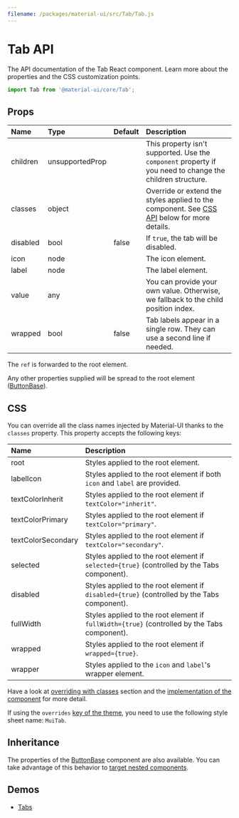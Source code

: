 ```yaml
---
filename: /packages/material-ui/src/Tab/Tab.js
---
```


<!--- This documentation is automatically generated, do not try to edit it. -->

# Tab API

<p class="description">The API documentation of the Tab React component. Learn more about the properties and the CSS customization points.</p>

```js
import Tab from '@material-ui/core/Tab';
```

## Props

| Name                                    | Type                                           | Default                                 | Description                                                                                               |
| :-------------------------------------- | :--------------------------------------------- | :-------------------------------------- | :-------------------------------------------------------------------------------------------------------- |
| <span class="prop-name">children</span> | <span class="prop-type">unsupportedProp</span> |                                         | This property isn't supported. Use the `component` property if you need to change the children structure. |
| <span class="prop-name">classes</span>  | <span class="prop-type">object</span>          |                                         | Override or extend the styles applied to the component. See [CSS API](#css) below for more details.       |
| <span class="prop-name">disabled</span> | <span class="prop-type">bool</span>            | <span class="prop-default">false</span> | If `true`, the tab will be disabled.                                                                      |
| <span class="prop-name">icon</span>     | <span class="prop-type">node</span>            |                                         | The icon element.                                                                                         |
| <span class="prop-name">label</span>    | <span class="prop-type">node</span>            |                                         | The label element.                                                                                        |
| <span class="prop-name">value</span>    | <span class="prop-type">any</span>             |                                         | You can provide your own value. Otherwise, we fallback to the child position index.                       |
| <span class="prop-name">wrapped</span>  | <span class="prop-type">bool</span>            | <span class="prop-default">false</span> | Tab labels appear in a single row. They can use a second line if needed.                                  |

The `ref` is forwarded to the root element.

Any other properties supplied will be spread to the root element ([ButtonBase](/api/button-base/)).

## CSS

You can override all the class names injected by Material-UI thanks to the `classes` property.
This property accepts the following keys:

| Name                                              | Description                                                                                  |
| :------------------------------------------------ | :------------------------------------------------------------------------------------------- |
| <span class="prop-name">root</span>               | Styles applied to the root element.                                                          |
| <span class="prop-name">labelIcon</span>          | Styles applied to the root element if both `icon` and `label` are provided.                  |
| <span class="prop-name">textColorInherit</span>   | Styles applied to the root element if `textColor="inherit"`.                                 |
| <span class="prop-name">textColorPrimary</span>   | Styles applied to the root element if `textColor="primary"`.                                 |
| <span class="prop-name">textColorSecondary</span> | Styles applied to the root element if `textColor="secondary"`.                               |
| <span class="prop-name">selected</span>           | Styles applied to the root element if `selected={true}` (controlled by the Tabs component).  |
| <span class="prop-name">disabled</span>           | Styles applied to the root element if `disabled={true}` (controlled by the Tabs component).  |
| <span class="prop-name">fullWidth</span>          | Styles applied to the root element if `fullWidth={true}` (controlled by the Tabs component). |
| <span class="prop-name">wrapped</span>            | Styles applied to the root element if `wrapped={true}`.                                      |
| <span class="prop-name">wrapper</span>            | Styles applied to the `icon` and `label`'s wrapper element.                                  |

Have a look at [overriding with classes](/customization/overrides/#overriding-with-classes) section
and the [implementation of the component](https://github.com/mui-org/material-ui/blob/next/packages/material-ui/src/Tab/Tab.js)
for more detail.

If using the `overrides` [key of the theme](/customization/themes/#css),
you need to use the following style sheet name: `MuiTab`.

## Inheritance

The properties of the [ButtonBase](/api/button-base/) component are also available.
You can take advantage of this behavior to [target nested components](/guides/api/#spread).

## Demos

- [Tabs](/demos/tabs/)
